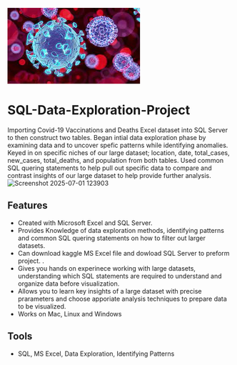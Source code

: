 ![](https://github.com/Dsuleodu1/Portfolio/blob/main/images/Project%20Images.jfif)

# SQL-Data-Exploration-Project

Importing Covid-19 Vaccinations and Deaths Excel dataset into SQL Server to then construct two tables. Began intial data exploration phase by examining data and to uncover spefic patterns while identifying anomalies. Keyed in on specific niches of our large dataset; location, date, total_cases, new_cases, total_deaths, and population from both tables. Used common SQL quering statements to help pull out specific data to compare and contrast insights of our large dataset to help provide further analysis.
![Screenshot 2025-07-01 123903](https://github.com/user-attachments/assets/4fd8297b-a68d-4dd6-ad93-acdc6ec44b02)


## Features

- Created with Microsoft Excel and SQL Server.
- Provides Knowledge of data exploration methods, identifying patterns and common SQL quering statements on how to filter out larger datasets.
- Can download kaggle MS Excel file and dowload SQL Server to preform project. ![]().
- Gives you hands on experinece working with large datasets, understanding which SQL statements are required to understand and organize data before visualization.
- Allows you to learn key insights of a large dataset with precise prarameters and choose apporiate analysis techniques to prepare data to be visualized.
- Works on Mac, Linux and Windows


## Tools
-  SQL, MS Excel, Data Exploration, Identifying Patterns
